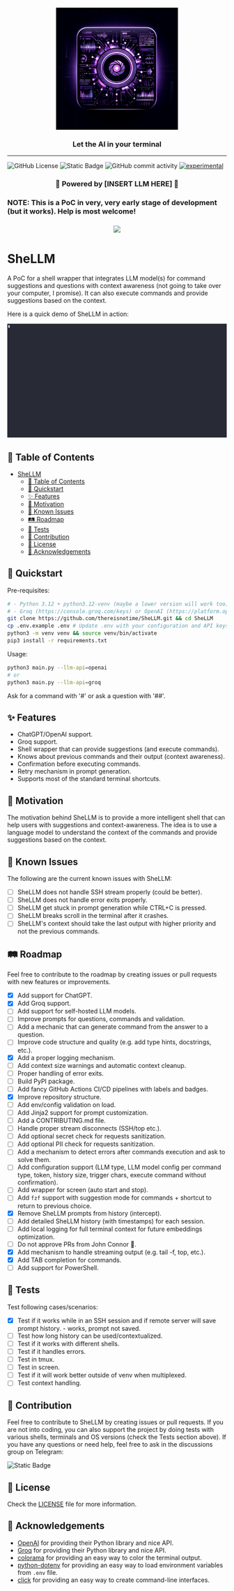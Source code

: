 <p align="center"><img align="center" width="280" src="./assets/icon.png"/></p>
<h3 align="center">Let the AI  in your terminal </h3>
<hr>

![GitHub License](https://img.shields.io/github/license/thereisnotime/SheLLM) ![Static Badge](https://img.shields.io/badge/https%3A%2F%2Ft.me%2F%2BIBtlo3xD-cs0NzVk?logo=telegram&label=Telegram%20Group)
 ![GitHub commit activity](https://img.shields.io/github/commit-activity/t/thereisnotime/SheLLM) [![experimental](http://badges.github.io/stability-badges/dist/experimental.svg)](http://github.com/badges/stability-badges)

<h3 align="center">🤖 Powered by [INSERT LLM HERE] 🤖</h3>

<h3>NOTE: This is a PoC in very, very early stage of development (but it works). Help is most welcome!<h3>

<p align="center">
  <a href="https://skillicons.dev">
    <img src="https://skillicons.dev/icons?i=bash,linux,py" />
  </a>
</p>

# SheLLM

A PoC for a shell wrapper that integrates LLM model(s) for command suggestions and questions with context awareness (not going to take over your computer, I promise).
It can also execute commands and provide suggestions based on the context.

Here is a quick demo of SheLLM in action:

![Demo01](./assets/demo01.gif)

## 📑 Table of Contents

- [SheLLM](#shellm)
  - [📑 Table of Contents](#-table-of-contents)
  - [🚀 Quickstart](#-quickstart)
  - [✨ Features](#-features)
  - [🎯 Motivation](#-motivation)
  - [🐞 Known Issues](#-known-issues)
  - [🛤️ Roadmap](#️-roadmap)
  - [🧪 Tests](#-tests)
  - [🤝 Contribution](#-contribution)
  - [📜 License](#-license)
  - [🙏 Acknowledgements](#-acknowledgements)

## 🚀 Quickstart

Pre-requisites:

```bash
# - Python 3.12 + python3.12-venv (maybe a lower version will work too)
# - Groq (https://console.groq.com/keys) or OpenAI (https://platform.openai.com/api-keys) API key
git clone https://github.com/thereisnotime/SheLLM.git && cd SheLLM
cp .env.example .env # Update .env with your configuration and API keys.
python3 -m venv venv && source venv/bin/activate
pip3 install -r requirements.txt
```

Usage:

```bash
python3 main.py --llm-api=openai
# or
python3 main.py --llm-api=groq
```

Ask for a command with '#' or ask a question with '##'.

## ✨ Features

- ChatGPT/OpenAI support.
- Groq support.
- Shell wrapper that can provide suggestions (and execute commands).
- Knows about previous commands and their output (context awareness).
- Confirmation before executing commands.
- Retry mechanism in prompt generation.
- Supports most of the standard terminal shortcuts.

## 🎯 Motivation

The motivation behind SheLLM is to provide a more intelligent shell that can help users with suggestions and context-awareness. The idea is to use a language model to understand the context of the commands and provide suggestions based on the context.


## 🐞 Known Issues

The following are the current known issues with SheLLM:

- [ ] SheLLM does not handle SSH stream properly (could be better).
- [ ] SheLLM does not handle error exits properly.
- [ ] SheLLM get stuck in prompt generation while CTRL+C is pressed.
- [ ] SheLLM breaks scroll in the terminal after it crashes.
- [ ] SheLLM's context should take the last output with higher priority and not the previous commands.

## 🛤️ Roadmap

Feel free to contribute to the roadmap by creating issues or pull requests with new features or improvements.

- [x] Add support for ChatGPT.
- [x] Add Groq support.
- [ ] Add support for self-hosted LLM models.
- [ ] Improve prompts for questions, commands and validation.
- [ ] Add a mechanic that can generate command from the answer to a question.
- [ ] Improve code structure and quality (e.g. add type hints, docstrings, etc.).
- [x] Add a proper logging mechanism.
- [ ] Add context size warnings and automatic context cleanup.
- [ ] Proper handling of error exits.
- [ ] Build PyPI package.
- [ ] Add fancy GitHub Actions CI/CD pipelines with labels and badges.
- [x] Improve repository structure.
- [ ] Add env/config validation on load.
- [ ] Add Jinja2 support for prompt customization.
- [ ] Add a CONTRIBUTING.md file.
- [ ] Handle proper stream disconnects (SSH/top etc.).
- [ ] Add optional secret check for requests sanitization.
- [ ] Add optional PII check for requests sanitization.
- [ ] Add a mechanism to detect errors after commands execution and ask to solve them.
- [ ] Add configuration support (LLM type, LLM model config per command type, token, history size, trigger chars, execute command without confirmation).
- [ ] Add wrapper for screen (auto start and stop).
- [ ] Add `fzf` support with suggestion mode for commands + shortcut to return to previous choice.
- [x] Remove SheLLM prompts from history (intercept).
- [ ] Add detailed SheLLM history (with timestamps) for each session.
- [ ] Add local logging for full terminal context for future embeddings optimization.
- [ ] Do not approve PRs from John Connor 🤖.
- [x] Add mechanism to handle streaming output (e.g. tail -f, top, etc.).
- [x] Add TAB completion for commands.
- [ ] Add support for PowerShell.

## 🧪 Tests

Test following cases/scenarios:

- [x] Test if it works while in an SSH session and if remote server will save prompt history. - works, prompt not saved.
- [ ] Test how long history can be used/contextualized.
- [ ] Test if it works with different shells.
- [ ] Test if it handles errors.
- [ ] Test in tmux.
- [ ] Test in screen.
- [ ] Test if it will work better outside of venv when multiplexed.
- [ ] Test context handling.

## 🤝 Contribution

Feel free to contribute to SheLLM by creating issues or pull requests. If you are not into coding, you can also support the project by doing tests with various shells, terminals and OS versions (check the Tests section above). If you have any questions or need help, feel free to ask in the discussions group on Telegram:

![Static Badge](https://img.shields.io/badge/https%3A%2F%2Ft.me%2F%2BIBtlo3xD-cs0NzVk?style=flat&logo=telegram&label=Telegram%20Group&link=https%3A%2F%2Ft.me%2F%2BIBtlo3xD-cs0NzVk)

## 📜 License

Check the [LICENSE](LICENSE) file for more information.

## 🙏 Acknowledgements

- [OpenAI](https://openai.com) for providing their Python library and nice API.
- [Groq](https://groq.com) for providing their Python library and nice API.
- [colorama](https://pypi.org/project/colorama/) for providing an easy way to color the terminal output.
- [python-dotenv](https://pypi.org/project/python-dotenv/) for providing an easy way to load environment variables from `.env` file.
- [click](https://pypi.org/project/click/) for providing an easy way to create command-line interfaces.
